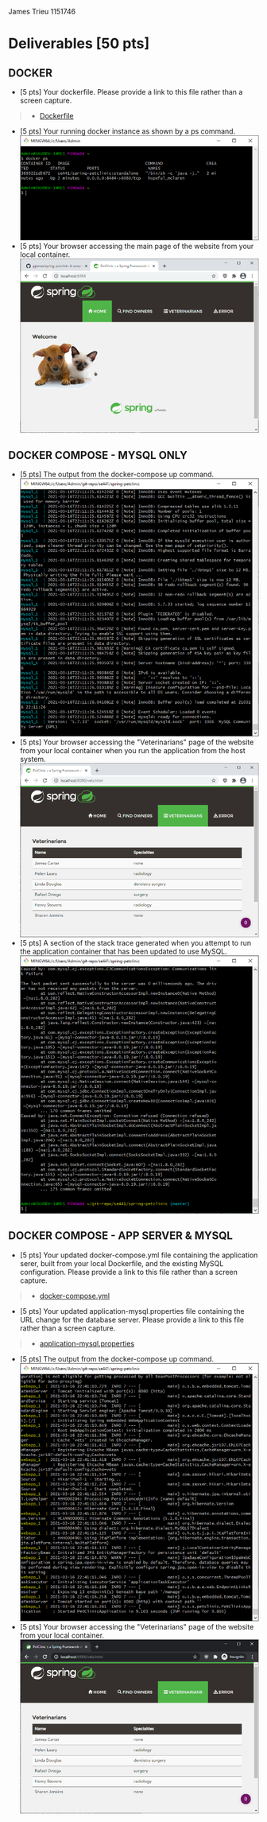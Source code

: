 James Trieu 1151746

# Deliverables [50 pts]

## DOCKER
- [5 pts] Your dockerfile. Please provide a link to this file rather than a screen capture.
>- [Dockerfile](Dockerfile)
- [5 pts] Your running docker instance as shown by a ps command.
![docker instance](images/docker_instance.png)
- [5 pts] Your browser accessing the main page of the website from your local container.
![website main](images/docker_website.png)

## DOCKER COMPOSE - MYSQL ONLY
- [5 pts] The output from the docker-compose up command.
![docker up mysql](images/docker_up1.png)
- [5 pts] Your browser accessing the "Veterinarians" page of the website from your local container when you run the application from the host system.
![website veterinarians #1](images/docker_website-vet1.png)
- [5 pts] A section of the stack trace generated when you attempt to run the application container that has been updated to use MySQL.
![docker mysql stack](images/docker_stack.png)

## DOCKER COMPOSE - APP SERVER & MYSQL
- [5 pts] Your updated docker-compose.yml file containing the application serer, built from your local Dockerfile, and the existing MySQL configuration. Please provide a link to this file rather than a screen capture.
>- [docker-compose.yml](docker-compose.yml)
- [5 pts] Your updated application-mysql.properties file containing the URL change for the database server. Please provide a link to this file rather than a screen capture.
>- [application-mysql.properties](\src\main\resources\application-mysql.properties)
- [5 pts] The output from the docker-compose up command.
![docker up server](images/docker_up2.png)
- [5 pts] Your browser accessing the "Veterinarians" page of the website from your local container.
![website veterinarians #2](images/docker_website-vet2.png)